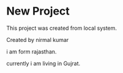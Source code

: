 # New Project

This project was created from local system.

Created by nirmal kumar

i am form rajasthan.

currently i am living in Gujrat.